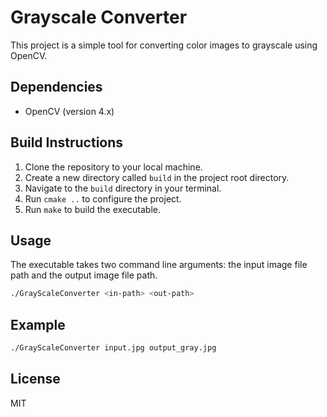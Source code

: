 # Grayscale Converter

This project is a simple tool for converting color images to grayscale using OpenCV.

## Dependencies

- OpenCV (version 4.x)

## Build Instructions

1. Clone the repository to your local machine.
2. Create a new directory called `build` in the project root directory.
3. Navigate to the `build` directory in your terminal.
4. Run `cmake ..` to configure the project.
5. Run `make` to build the executable.

## Usage

The executable takes two command line arguments: the input image file path and the output image file path.

```bash
./GrayScaleConverter <in-path> <out-path>
```

## Example
```bash
./GrayScaleConverter input.jpg output_gray.jpg
```

## License

MIT